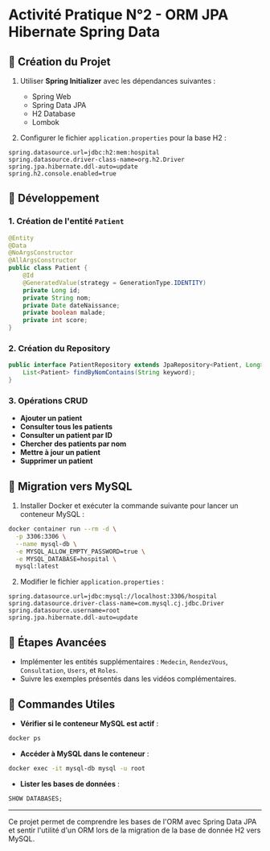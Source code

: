 # Activité Pratique N°2 - ORM JPA Hibernate Spring Data

## 🔄 Création du Projet
1. Utiliser **Spring Initializer** avec les dépendances suivantes :
    - Spring Web
    - Spring Data JPA
    - H2 Database
    - Lombok

2. Configurer le fichier `application.properties` pour la base H2 :

```properties
spring.datasource.url=jdbc:h2:mem:hospital
spring.datasource.driver-class-name=org.h2.Driver
spring.jpa.hibernate.ddl-auto=update
spring.h2.console.enabled=true
```

## 🔧 Développement

### 1. Création de l'entité `Patient`
```java
@Entity
@Data
@NoArgsConstructor
@AllArgsConstructor
public class Patient {
    @Id
    @GeneratedValue(strategy = GenerationType.IDENTITY)
    private Long id;
    private String nom;
    private Date dateNaissance;
    private boolean malade;
    private int score;
}
```

### 2. Création du Repository
```java
public interface PatientRepository extends JpaRepository<Patient, Long> {
    List<Patient> findByNomContains(String keyword);
}
```

### 3. Opérations CRUD
- **Ajouter un patient**
- **Consulter tous les patients**
- **Consulter un patient par ID**
- **Chercher des patients par nom**
- **Mettre à jour un patient**
- **Supprimer un patient**

## 🔄 Migration vers MySQL
1. Installer Docker et exécuter la commande suivante pour lancer un conteneur MySQL :

```bash
docker container run --rm -d \
  -p 3306:3306 \
  --name mysql-db \
  -e MYSQL_ALLOW_EMPTY_PASSWORD=true \
  -e MYSQL_DATABASE=hospital \
  mysql:latest
```

2. Modifier le fichier `application.properties` :
```properties
spring.datasource.url=jdbc:mysql://localhost:3306/hospital
spring.datasource.driver-class-name=com.mysql.cj.jdbc.Driver
spring.datasource.username=root
spring.jpa.hibernate.ddl-auto=update
```

## 🎨 Étapes Avancées
- Implémenter les entités supplémentaires : `Medecin`, `RendezVous`, `Consultation`, `Users`, et `Roles`.
- Suivre les exemples présentés dans les vidéos complémentaires.

## 📅 Commandes Utiles
- **Vérifier si le conteneur MySQL est actif** :
```bash
docker ps
```
- **Accéder à MySQL dans le conteneur** :
```bash
docker exec -it mysql-db mysql -u root
```
- **Lister les bases de données** :
```sql
SHOW DATABASES;
```

---

Ce projet permet de comprendre les bases de l'ORM avec Spring Data JPA et sentir l'utilité d'un ORM lors de la migration de la base de donnée H2 vers MySQL.